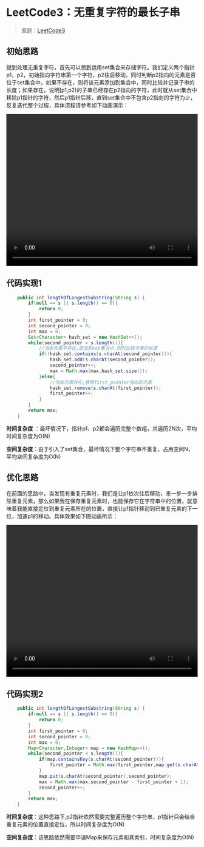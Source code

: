 # LeetCode3：无重复字符的最长子串

> 原题：[LeetCode3](https://leetcode-cn.com/problems/longest-substring-without-repeating-characters/)



## 初始思路

提到处理无重复字符，首先可以想到运用set集合来存储字符。我们定义两个指针p1，p2，初始指向字符串第一个字符，p2往后移动，同时判断p2指向的元素是否位于set集合中，如果不存在，则将该元素添加到集合中，同时比较并记录子串的长度；如果存在，说明[p1,p2)的子串已经存在p2指向的字符，此时就从set集合中移除p1指针的字符，然后p1指针后移，直到set集合中不包含p2指向的字符为止，反复迭代整个过程，具体流程请参考如下动画演示：

<video width="100%" height="400" controls>
  <source src="/zh-cn/ds/_media/Leetcode3.mp4" type="video/mp4">
  通过set和双指针思想来获取无重复字符的最长子串长度
</video>

## 代码实现1

```java
    public int lengthOfLongestSubstring(String s) {
        if(null == s || s.length() == 0){
            return 0;
        }
        int first_pointer = 0;
        int second_pointer = 0;
        int max = 0;
        Set<Character> hash_set = new HashSet<>();
        while(second_pointer < s.length()){
            //当前元素不存在,追加到set集合中,同时比较子串的长度
            if(!hash_set.contains(s.charAt(second_pointer))){
                hash_set.add(s.charAt(second_pointer));
                second_pointer++;
                max = Math.max(max,hash_set.size());
            }else{
                //当前元素存在,移除first_pointer指向的元素
                hash_set.remove(s.charAt(first_pointer));
                first_pointer++;
            }
        }
        return max;
    }
```

**时间复杂度** ：最坏情况下，指针p1、p2都会遍历完整个数组，共遍历2N次，平均时间复杂度为O(N)

**空间复杂度**：由于引入了set集合，最坏情况下整个字符串不重复，占用空间N，平均空间复杂度为O(N)

## 优化思路

在前面的思路中，当发现有重复元素时，我们是让p1依次往后移动，来一步一步排除重复元素，那么如果我在保存重复元素时，也能保存它在字符串中的位置，就意味着我能直接定位到重复元素所在的位置，直接让p1指针移动到已重复元素的下一位，加速p1的移动。具体效果如下图动画所示：

<video width="100%" height="400" controls>
  <source src="/zh-cn/ds/_media/Leetcode3_02.mp4" type="video/mp4">
  通过hash和双指针思想来获取无重复字符的最长子串长度
</video>

## 代码实现2

```java
    public int lengthOfLongestSubstring(String s) {
        if(null == s || s.length() == 0){
            return 0;
        }
        int first_pointer = 0;
        int second_pointer = 0;
        int max = 0;
        Map<Character,Integer> map = new HashMap<>();
        while(second_pointer < s.length()){
            if(map.containsKey(s.charAt(second_pointer))){
                first_pointer = Math.max(first_pointer,map.get(s.charAt(second_pointer))+1);
            }
            map.put(s.charAt(second_pointer),second_pointer);
            max = Math.max(max,second_pointer - first_pointer + 1);
            second_pointer++;
        }
        return max;
    }

```

**时间复杂度**：这种思路下,p2指针依然需要完整遍历整个字符串，p1指针只会结合重复元素的位置直接定位，所以时间复杂度为O(N)

**空间复杂度**：该思路依然需要申请Map来保存元素和其索引，时间复杂度为O(N)